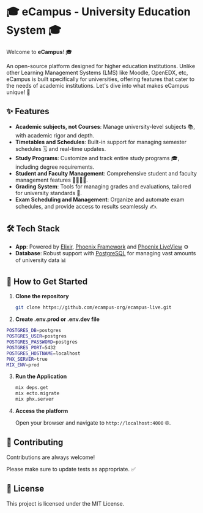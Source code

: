 # 🎓 eCampus - University Education System 🎓

Welcome to **eCampus**! 🎓

An open-source platform designed for higher education institutions. Unlike other Learning Management Systems (LMS) like Moodle, OpenEDX, etc, eCampus is built specifically for universities, offering features that cater to the needs of academic institutions. Let's dive into what makes eCampus unique! 🚀

## ✨ Features

- **Academic subjects, not Courses**: Manage university-level subjects 📚, with academic rigor and depth.
- **Timetables and Schedules**: Built-in support for managing semester schedules 🗓️ and real-time updates.
- **Study Programs**: Customize and track entire study programs 🎓, including degree requirements.
- **Student and Faculty Management**: Comprehensive student and faculty management features 👩‍🏫👨‍🎓.
- **Grading System**: Tools for managing grades and evaluations, tailored for university standards 🏅.
- **Exam Scheduling and Management**: Organize and automate exam schedules, and provide access to results seamlessly ✍️.

## 🛠️ Tech Stack

- **App**: Powered by [Elixir](https://elixir-lang.org/), [Phoenix Framework](https://www.phoenixframework.org/) and [Phoenix LiveView](https://hexdocs.pm/phoenix_live_view/Phoenix.LiveView.html) ⚙️
- **Database**: Robust support with [PostgreSQL](https://www.postgresql.org/) for managing vast amounts of university data 📊

## 🚀 How to Get Started

1. **Clone the repository**

   ```bash
   git clone https://github.com/ecampus-org/ecampus-live.git
   ```

2. **Create .env.prod or .env.dev file**

```bash
POSTGRES_DB=postgres
POSTGRES_USER=postgres
POSTGRES_PASSWORD=postgres
POSTGRES_PORT=5432
POSTGRES_HOSTNAME=localhost
PHX_SERVER=true
MIX_ENV=prod
```

3. **Run the Application**

   ```bash
   mix deps.get
   mix ecto.migrate
   mix phx.server
   ```

4. **Access the platform**

   Open your browser and navigate to `http://localhost:4000` 🌐.

## 🤝 Contributing

Contributions are always welcome!

Please make sure to update tests as appropriate. ✅

## 📝 License

This project is licensed under the MIT License.
